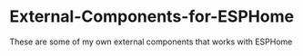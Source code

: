 # External-Components-for-ESPHome
These are some of my own external components that works with ESPHome
